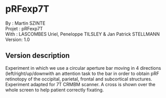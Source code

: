# pRFexp7T
By :      Martin SZINTE<br/>
Projet :  pRFexp7T<br/>
With :    LASCOMBES Uriel, Peneloppe TILSLEY & Jan Patrick STELLMANN
Version:  1.0<br/>

## Version description
Experiment in which we use a circular aperture bar moving in 4 directions (left/right/up/downwith an attention task to the bar in order to obtain pRF retinotopy of the occipital, parietal, frontal and subcortical structures. Experiment adapted for 7T CRMBM scanner.  A cross is shown over the whole screen to help patient correctly fixating.
